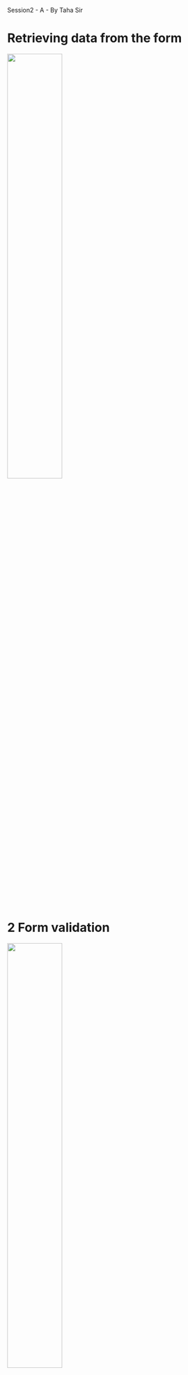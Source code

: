 Session2 - A - By Taha Sir

# Retrieving data from the form #
<img width="50%" hight = "50%" src="https://user-images.githubusercontent.com/67515374/216462510-05459413-aa29-4a6d-8c08-69d1ce27f332.png">

# 2 Form validation #
<img width="50%" hight = "50%" src="https://user-images.githubusercontent.com/67515374/216462561-c8030dff-90ba-4a27-96f3-fa0533dfef20.png">

